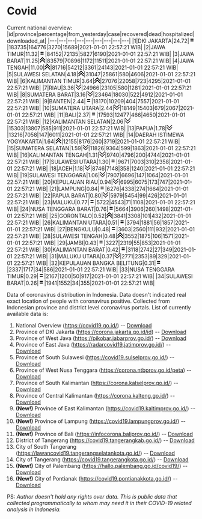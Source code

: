 # Covid
Current national overview:
|id|province|percentage|from_yesterday|case|recovered|dead|hospitalized|downloaded_at|
|---|---|---|---|---|---|---|---|---|
|1|DKI JAKARTA|24.72|![equal](https://github.com/ariefrachmannn/covid/raw/master/img/rsz_equal.png)|183735|164776|3270|15689|2021-01-01 22:57:21 WIB|
|2|JAWA TIMUR|11.32|![equal](https://github.com/ariefrachmannn/covid/raw/master/img/rsz_equal.png)|84152|72135|5827|6190|2021-01-01 22:57:21 WIB|
|3|JAWA BARAT|11.25|![up](https://github.com/ariefrachmannn/covid/raw/master/img/rsz_img_186982.png)|83579|70896|1172|11511|2021-01-01 22:57:21 WIB|
|4|JAWA TENGAH|11.00|![up](https://github.com/ariefrachmannn/covid/raw/master/img/rsz_img_186982.png)|81716|54212|3361|24143|2021-01-01 22:57:21 WIB|
|5|SULAWESI SELATAN|4.18|![up](https://github.com/ariefrachmannn/covid/raw/master/img/rsz_img_186982.png)|31047|25861|580|4606|2021-01-01 22:57:21 WIB|
|6|KALIMANTAN TIMUR|3.64|![up](https://github.com/ariefrachmannn/covid/raw/master/img/rsz_img_186982.png)|27076|22058|723|4295|2021-01-01 22:57:21 WIB|
|7|RIAU|3.36|![down](https://github.com/ariefrachmannn/covid/raw/master/img/rsz_down.png)|24966|23105|580|1281|2021-01-01 22:57:21 WIB|
|8|SUMATERA BARAT|3.16|![down](https://github.com/ariefrachmannn/covid/raw/master/img/rsz_down.png)|23464|18030|522|4912|2021-01-01 22:57:21 WIB|
|9|BANTEN|2.44|![equal](https://github.com/ariefrachmannn/covid/raw/master/img/rsz_equal.png)|18170|10209|404|7557|2021-01-01 22:57:21 WIB|
|10|SUMATERA UTARA|2.44|![down](https://github.com/ariefrachmannn/covid/raw/master/img/rsz_down.png)|18149|15403|679|2067|2021-01-01 22:57:21 WIB|
|11|BALI|2.37|![equal](https://github.com/ariefrachmannn/covid/raw/master/img/rsz_equal.png)|17593|12477|466|4650|2021-01-01 22:57:21 WIB|
|12|KALIMANTAN SELATAN|2.06|![down](https://github.com/ariefrachmannn/covid/raw/master/img/rsz_down.png)|15303|13807|585|911|2021-01-01 22:57:21 WIB|
|13|PAPUA|1.78|![down](https://github.com/ariefrachmannn/covid/raw/master/img/rsz_down.png)|13216|7058|147|6011|2021-01-01 22:57:21 WIB|
|14|DAERAH ISTIMEWA YOGYAKARTA|1.64|![up](https://github.com/ariefrachmannn/covid/raw/master/img/rsz_img_186982.png)|12155|8176|260|3719|2021-01-01 22:57:21 WIB|
|15|SUMATERA SELATAN|1.59|![down](https://github.com/ariefrachmannn/covid/raw/master/img/rsz_down.png)|11826|9364|599|1863|2021-01-01 22:57:21 WIB|
|16|KALIMANTAN TENGAH|1.31|![down](https://github.com/ariefrachmannn/covid/raw/master/img/rsz_down.png)|9740|4796|200|4744|2021-01-01 22:57:21 WIB|
|17|SULAWESI UTARA|1.30|![equal](https://github.com/ariefrachmannn/covid/raw/master/img/rsz_equal.png)|9671|7003|310|2358|2021-01-01 22:57:21 WIB|
|18|ACEH|1.18|![down](https://github.com/ariefrachmannn/covid/raw/master/img/rsz_down.png)|8746|7148|358|1240|2021-01-01 22:57:21 WIB|
|19|SULAWESI TENGGARA|1.06|![down](https://github.com/ariefrachmannn/covid/raw/master/img/rsz_down.png)|7907|6696|147|1064|2021-01-01 22:57:21 WIB|
|20|KEPULAUAN RIAU|0.94|![down](https://github.com/ariefrachmannn/covid/raw/master/img/rsz_down.png)|6995|6075|173|747|2021-01-01 22:57:21 WIB|
|21|LAMPUNG|0.84|![equal](https://github.com/ariefrachmannn/covid/raw/master/img/rsz_equal.png)|6276|4338|274|1664|2021-01-01 22:57:21 WIB|
|22|PAPUA BARAT|0.80|![down](https://github.com/ariefrachmannn/covid/raw/master/img/rsz_down.png)|5979|5454|99|426|2021-01-01 22:57:21 WIB|
|23|MALUKU|0.77|![equal](https://github.com/ariefrachmannn/covid/raw/master/img/rsz_equal.png)|5722|4543|71|1108|2021-01-01 22:57:21 WIB|
|24|NUSA TENGGARA BARAT|0.76|![equal](https://github.com/ariefrachmannn/covid/raw/master/img/rsz_equal.png)|5664|3906|260|1498|2021-01-01 22:57:21 WIB|
|25|GORONTALO|0.52|![up](https://github.com/ariefrachmannn/covid/raw/master/img/rsz_img_186982.png)|3841|3308|101|432|2021-01-01 22:57:21 WIB|
|26|KALIMANTAN UTARA|0.51|![equal](https://github.com/ariefrachmannn/covid/raw/master/img/rsz_equal.png)|3794|1881|56|1857|2021-01-01 22:57:21 WIB|
|27|BENGKULU|0.48|![equal](https://github.com/ariefrachmannn/covid/raw/master/img/rsz_equal.png)|3603|2560|111|932|2021-01-01 22:57:21 WIB|
|28|SULAWESI TENGAH|0.48|![up](https://github.com/ariefrachmannn/covid/raw/master/img/rsz_img_186982.png)|3552|1875|106|1571|2021-01-01 22:57:21 WIB|
|29|JAMBI|0.43|![equal](https://github.com/ariefrachmannn/covid/raw/master/img/rsz_equal.png)|3227|2319|55|853|2021-01-01 22:57:21 WIB|
|30|KALIMANTAN BARAT|0.42|![equal](https://github.com/ariefrachmannn/covid/raw/master/img/rsz_equal.png)|3118|2742|27|349|2021-01-01 22:57:21 WIB|
|31|MALUKU UTARA|0.37|![down](https://github.com/ariefrachmannn/covid/raw/master/img/rsz_down.png)|2771|2353|89|329|2021-01-01 22:57:21 WIB|
|32|KEPULAUAN BANGKA BELITUNG|0.31|![equal](https://github.com/ariefrachmannn/covid/raw/master/img/rsz_equal.png)|2337|1717|34|586|2021-01-01 22:57:21 WIB|
|33|NUSA TENGGARA TIMUR|0.29|![equal](https://github.com/ariefrachmannn/covid/raw/master/img/rsz_equal.png)|2167|1200|50|917|2021-01-01 22:57:21 WIB|
|34|SULAWESI BARAT|0.26|![equal](https://github.com/ariefrachmannn/covid/raw/master/img/rsz_equal.png)|1941|1552|34|355|2021-01-01 22:57:21 WIB|

Data of coronavirus distribution in Indonesia. Data doesn't indicated real exact location of people with coronavirus positive. Collected from Indonesian province and district level coronavirus portals. List of currently available data is:
1. National Overview (https://covid19.go.id/) -- [Download](https://www.dropbox.com/s/66ly270fw4y76fx/covid_nasional.csv?dl=0)
2. Province of DKI Jakarta (https://corona.jakarta.go.id/id) -- [Download](https://riwayat-file-covid-19-dki-jakarta-jakartagis.hub.arcgis.com/)
3. Province of West Java (https://pikobar.jabarprov.go.id/) -- [Download](https://www.dropbox.com/s/alg0zp60fylq6cn/covid_jabar.csv?dl=0)
4. Province of East Java (https://radarcovid19.jatimprov.go.id/) -- [Download](https://www.dropbox.com/sh/e7vtgcnl4ckbvr4/AADo9UMRDZvrhHn66qTHZOvNa?dl=0)
5. Province of South Sulawesi (https://covid19.sulselprov.go.id/) -- [Download](https://www.dropbox.com/s/z5ek23lwcztj7z7/covid_sulsel.csv?dl=0)
6. Province of West Nusa Tenggara (https://corona.ntbprov.go.id/peta) -- [Download](https://www.dropbox.com/s/4p2k93n42xx0c00/covid_ntb.csv?dl=0)
7. Province of South Kalimantan (https://corona.kalselprov.go.id/) -- [Download](https://www.dropbox.com/sh/7aa2kvz8lb04pzz/AADH1Oj5oFMw2mp-D3JStPRsa?dl=0)
8. Province of Central Kalimantan (https://corona.kalteng.go.id/) -- [Download](https://www.dropbox.com/s/9q01v5r3ys2ozk4/covid_kalteng.csv?dl=0)
9. **(New!)** Province of East Kalimantan (https://covid19.kaltimprov.go.id/) -- [Download](https://www.dropbox.com/sh/qhpxj532nm80goa/AAB6ek_fp1__ieTR0TFQpfIga?dl=0)
10. **(New!)** Province of Lampung (https://covid19.lampungprov.go.id/) -- [Download](https://www.dropbox.com/s/ecuew6oa9kzwqwx/covid_lampung.csv?dl=0)
11. **(New!)** Province of Bali (https://infocorona.baliprov.go.id/) -- [Download](https://www.dropbox.com/sh/iceiwun4ufttmiu/AAC7dSRMpfTjPI1Lfzw-LeCUa?dl=0)
12. District of Tangerang (https://covid19.tangerangkab.go.id/) -- [Download](https://www.dropbox.com/sh/yxovyy6sy5bnz4p/AACZzVHinisKmz8oQWyQJ3nua?dl=0)
13. City of South Tangerang (https://lawancovid19.tangerangselatankota.go.id/) -- [Download](https://www.dropbox.com/s/zlvxo4ivswdzmle/covid_tangsel.csv?dl=0)
14. City of Tangerang (https://covid19.tangerangkota.go.id/) -- [Download](https://www.dropbox.com/s/e53224kvdrpjzy0/covid_tangkot.csv?dl=0)
15. **(New!)** City of Palembang (https://hallo.palembang.go.id/covid19/) -- [Download](https://www.dropbox.com/sh/oj17bhwhlpjht9e/AABZEG-OiaSaFvikATDx6coEa?dl=0)
16. **(New!)** City of Pontianak (https://covid19.pontianakkota.go.id/) -- [Download](https://www.dropbox.com/sh/66if3y4ly51j4sh/AADQ-zwLGa7Kz4ZzJgDw2-3na?dl=0)

PS: *Author doesn't hold any rights over data. This is public data that collected programmatically to whom may need it in their COVID-19 related analysis in Indonesia.*
